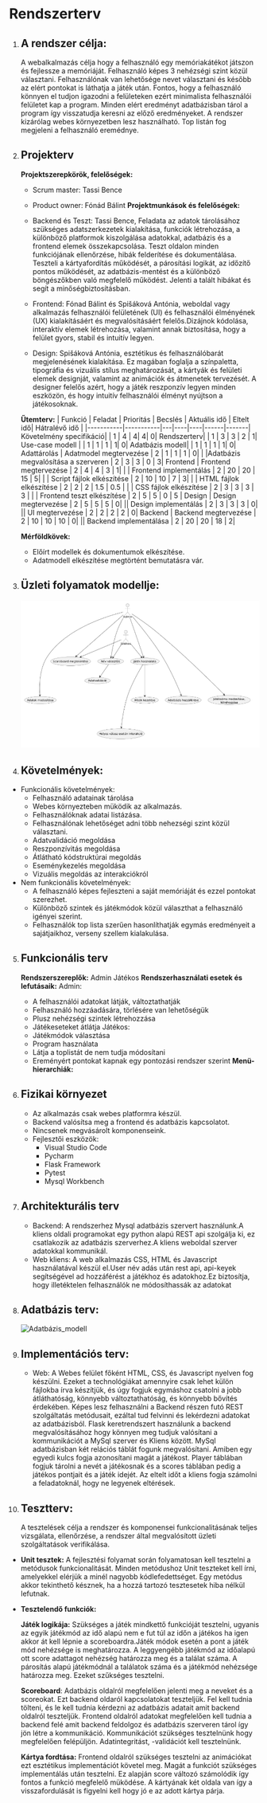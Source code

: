 # Rendszerterv

1. ## A rendszer célja:

   A webalkalmazás célja hogy a felhasználó egy memóriakátékot játszon és fejlessze a memóriáját. Felhasználó képes 3 nehézségi szint közül választani. Felhasználónak van lehetősége nevet választani és később az elért pontokat is láthatja a játék után. Fontos, hogy a felhasználó könnyen el tudjon igazodni a felületeken ezért minimalista felhasználói felületet kap a program.
   Minden elért eredményt adatbázisban tárol a program így visszatudja keresni az előző eredményeket. A rendszer kizárólag webes környezetben lesz használható. Top listán fog megjeleni a felhasználó eremédnye.

2. ## Projekterv

   **Projektszerepkörök, felelőségek:**

   - Scrum master: Tassi Bence
   - Product owner: Fónád Bálint
     **Projektmunkások és felelőségek:**
   - Backend és Teszt: Tassi Bence, Feladata az adatok tárolásához szükséges adatszerkezetek kialakítása,
     funkciók létrehozása, a különböző platformok kiszolgálása adatokkal, adatbázis és a frontend elemek összekapcsolása. Teszt oldalon minden funkciójának ellenőrzése, hibák felderítése és dokumentálása. Teszteli a kártyafordítás működését, a párosítási logikát, az időzítő pontos működését, az adatbázis-mentést és a különböző böngészőkben való megfelelő működést. Jelenti a talált hibákat és segít a minőségbiztosításban.

   - Frontend: Fónad Bálint és Spišáková Antónia, weboldal vagy alkalmazás felhasználói felületének (UI) és felhasználói élményének (UX) kialakításáért és megvalósításáért felelős.Dizájnok kódolása, interaktív elemek létrehozása, valamint annak biztosítása, hogy a felület gyors, stabil és intuitív legyen.

   - Design: Spišáková Antónia, esztétikus és felhasználóbarát megjelenésének kialakítása. Ez magában foglalja a színpaletta, tipográfia és vizuális stílus meghatározását, a kártyák és felületi elemek designját, valamint az animációk és átmenetek tervezését. A designer felelős azért, hogy a játék reszponzív legyen minden eszközön, és hogy intuitív felhasználói élményt nyújtson a játékosoknak.

   **Űtemterv:**
   | Funkció | Feladat | Prioritás | Becslés | Aktuális idő | Eltelt idő| Hátralévő idő |
   |-----------|-----------|---|----|----|------|-------|
   Követelmény specifikáció| | 1 | 4 | 4| 4| 0|
   Rendszerterv| | 1 | 3 | 3 | 2 | 1|
   Use-case modell | | 1 | 1 | 1 | 1| 0|
   Adatbázis modell| | 1 | 1 | 1 | 1| 0|
   Adattárolás | Adatmodel megtervezése | 2 | 1 | 1 | 1 | 0|
   | |Adatbázis megvalósítása a szerveren | 2 | 3 | 3 | 0 | 3|
   Frontend | Frontend megtervezése | 2 | 4 | 4 | 3 | 1|
   | | Frontend implementálás | 2 | 20 | 20 | 15 | 5|
| | Script fájlok elkészítése | 2 | 10 | 10 | 7 | 3|
| | HTML fájlok elkészítése | 2 | 2 | 2 | 1.5 | 0.5 |
| | CSS fájlok elkészítése | 2 | 3 | 3 | 3 | 3 |
| | Frontend teszt elkészítése | 2 | 5 | 5 | 0 | 5 |
   Design | Design megtervezése | 2 | 5 | 5 | 5 | 0|
   || Design implementálás | 2 | 3 | 3 | 3 | 0|
   || UI megtervezése | 2 | 2 | 2 | 2 | 0|
   Backend | Backend megtervezése | 2 | 10 | 10 | 10 | 0|
   || Backend implementálása | 2 | 20 | 20 | 18 | 2|

   **Mérföldkövek:**

   - Előírt modellek és dokumentumok elkészítése.
   - Adatmodell elkészítése megtörtént bemutatásra vár.

3. ## Üzleti folyamatok modellje:

   ![Üzleti folyamatok modellje](BPM.png)

4. ## Követelmények:

- Funkcionális követelmények:
  - Felhasználó adatainak tárolása
  - Webes környezteben müködik az alkalmazás.
  - Felhasználóknak adatai listázása.
  - Felhasználónak lehetőséget adni több nehezségi szint közül választani.
  - Adatvalidáció megoldása
  - Reszponzívitás megoldása
  - Átlátható kódstruktúrai megoldás
  - Eseménykezelés megoldása
  - Vizuális megoldás az interakciókról
- Nem funkcionális követelmények:
  - A felhasználó képes fejleszteni a saját memóriáját és ezzel pontokat szerezhet.
  - Különböző szintek és játékmódok közül választhat a felhasználó igényei szerint.
  - Felhasználók top lista szerűen hasonlíthatják egymás eredményeit a sajátjaikhoz, verseny szellem kialakulása.

5. ## Funkcionális terv

   **Rendszerszereplők:**
   Admin
   Játékos
   **Rendszerhasználati esetek és lefutásaik:**
   Admin:

   - A felhasználói adatokat látják, változtathatják
   - Felhasználó hozzáadására, törlésére van lehetőségük
   - Plusz nehézségi szintek létrehozzása
   - Játékeseteket átlátja
     Játékos:
   - Játékmódok választása
   - Program használata
   - Látja a toplistát de nem tudja módosítani
   - Ereményért pontokat kapnak egy pontozási rendszer szerint
     **Menü-hierarchiák:**

6. ## Fizikai környezet
   - Az alkalmazás csak webes platformra készül.
   - Backend valósítsa meg a frontend és adatbázis kapcsolatot.
   - Nincsenek megvásárolt komponenseink.
   - Fejlesztői eszközök:
     - Visual Studio Code
     - Pycharm
     - Flask Framework
     - Pytest
     - Mysql Workbench
7. ## Architekturális terv

   - Backend: A rendszerhez Mysql adatbázis szervert használunk.A kliens oldali programokat egy python alapú REST api szolgálja ki, ez csatlakozik az adatbázis szerverhez.A kliens weboldal szerver adatokkal kommunikál.
   - Web kliens: A web alkalmazás CSS, HTML és Javascript használatával készül el.User név adás után rest api, api-keyek segítségével ad hozzáférést a játékhoz és adatokhoz.Ez biztosítja, hogy illetéktelen felhasználók ne módosíthassák az adatokat

8. ## Adatbázis terv:

   ![Adatbázis_modell](Adatbázis_modell.png)

9. ## Implementációs terv:

   - Web: A Webes felület főként HTML, CSS, és Javascript nyelven fog készülni. Ezeket a technológiákat amennyire csak lehet külön fájlokba írva készítjük, és úgy fogjuk egymáshoz csatolni a jobb átláthatóság, könnyebb változtathatóság, és könnyebb bővítés érdekében. Képes lesz felhasználni a Backend részen futó REST szolgáltatás metódusait, ezáltal tud felvinni és lekérdezni adatokat az adatbázisból. Flask keretrendszert használunk a backend megvalósításához hogy könnyen meg tudjuk valósítani a kommunikációt a MySql szerver és Kliens között. MySql adatbázisban két relációs táblát fogunk megvalósítani. Amiben egy egyedi kulcs fogja azonosítani magát a játékost. Player táblában fogjuk tárolni a nevét a játékosnak és a scores táblában pedig a játékos pontjait és a játék idejét. Az eltelt időt a kliens fogja számolni a feladatoknál, hogy ne legyenek eltérések.

10. ## Tesztterv:
    A tesztelések célja a rendszer és komponensei funkcionalitásának teljes vizsgálata, ellenőrzése, a rendszer által megvalósított üzleti szolgáltatások verifikálása.

- **Unit tesztek:**
  A fejlesztési folyamat során folyamatosan kell tesztelni a metódusok funkcionalitását. Minden metódushoz Unit teszteket kell írni, amelyekkel elérjük a minél nagyobb kódlefedettséget. Egy metódus akkor tekinthető késznek, ha a hozzá tartozó tesztesetek hiba nélkül lefutnak.
- **Tesztelendő funkciók:**

  **Játék logikája:**
  Szükséges a játék mindkettő funkcióját tesztelni, ugyanis az egyik játékmód az idő alapú nem e fut túl az időn a játékos ha igen akkor át kell lépnie a scoreboardra.Játék módok esetén a pont a játék mód nehézsége is meghatározza. A leggyengébb játékmód az időalapú ott score adattagot nehézség határozza meg és a találat száma. A párosítás alapú játékmódnál a találatok száma és a játékmód nehézsége határozza meg. Ezeket szűkséges tesztelni.

  **Scoreboard**:
  Adatbázis oldalról megfelelően jelenti meg a neveket és a scoreokat. Ezt backend oldaról kapcsolatokat teszteljük.
  Fel kell tudnia tölteni, és le kell tudnia kérdezni az adatbázis adatait amit backend oldalról teszteljük. Frontend oldalról adatokat megfelelően kell tudnia a backend felé amit backend feldolgoz és adatbázis szerveren tárol így jön létre a kommunikáció. Kommunikációt szükséges tesztelnünk hogy megfelelően felépüljön. Adatintegritást, -validációt kell tesztelnünk.

  **Kártya fordtása:**
  Frontend oldalról szükséges tesztelni az animációkat ezt esztétikus implementációt követel meg. Magát a funkciót szükséges implementálás után tesztelni. Ez alapján score változó számolódik így fontos a funkció megfelelő müködése. A kártyának két oldala van így a visszafordulását is figyelni kell hogy jó e az adott kártya párja.
